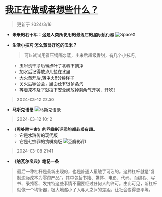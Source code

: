 # [我正在做或者想些什么？](https://github.com/goohugo/myblog/issues/33)

>更新于 2024/3/16

- **未来的若干年：这是人类所使用的最落后的星际航行器**
![SpaceX](https://github.com/goohugo/myblog/assets/124132611/b17cce7d-a643-448e-9e83-a47d5e707f29)

- **生活小技巧 怎么蒸出好吃的玉米？**
  > 可以试试用高压锅隔水蒸，出来后超级香甜，有几个小技巧。
   - 玉米洗干净后留点叶子裹着不摘掉
   - 加水后记得放点儿盐在水里
   - 大火蒸开后,转中火8分钟样子
   - 关火后等会会，里面还有很多蒸汽
   - 等着来不及了就拉下安全阀放掉剩余气开锅，开吃！



> 2024-03-12 22:50
- **马斯克语录**
![马斯克语录](https://github.com/goohugo/myblog/assets/124132611/499dfde0-cbcb-4187-9a30-356780a35d63)


> 2024-03-12 10:12
- **《周处除三害》的豆瓣影评写的都非常有趣。**
  - 它是水浒传的现代版
  - 它是七宗罪的贪嗔痴版
![豆瓣影评l](https://github.com/goohugo/myblog/assets/124132611/89786de6-b998-40e5-b7ad-fd582c94c971)


> 2024-03-08 21:41
- **《纳瓦尔宝典》笔记一条**
> 最后一种杠杆是最新出现的，也是普通人最触手可及的。这种杠杆就是“复制边际成本为零的产品”。其中包括书籍、媒体、电影、代码。而编程、写书、录播客、发推特这些事情不需要经过任何人的许可。由此可见，新杠杆就像一个均衡器，极大地缩小了人与人之间的差距，让社会变得更平等。 



